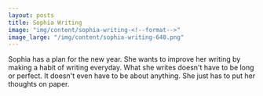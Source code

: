 ```yaml
---
layout: posts
title: Sophia Writing
image: "img/content/sophia-writing-<!--format-->"
image_large: "/img/content/sophia-writing-640.png"
---
```


Sophia has a plan for the new year.
She wants to improve her writing by making a habit of writing everyday.
What she writes doesn't have to be long or perfect.
It doesn't even have to be about anything.
She just has to put her thoughts on paper.